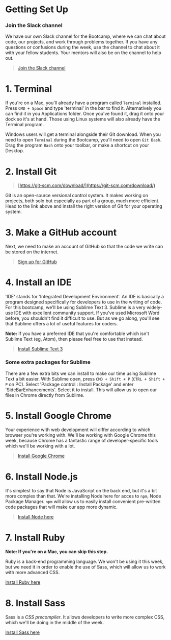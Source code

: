 # Getting Set Up

### Join the Slack channel

We have our own Slack channel for the Bootcamp, where we can chat about code, our projects, and work through problems together. If you have any questions or confusions during the week, use the channel to chat about it with your fellow students. Your mentors will also be on the channel to help out.

> [Join the Slack channel]()

# 1. Terminal

If you're on a Mac, you'll already have a program called `Terminal` installed. Press `CMD + Space` and type 'terminal' in the bar to find it. Alternatively you can find it in you Applications folder. Once you've found it, drag it onto your dock so it's at hand. Those using Linux systems will also already have the Terminal program.

Windows users will get a terminal alongside their Git download. When you need to open `Terminal` during the Bootcamp, you'll need to open `Git Bash`. Drag the program `Bash` onto your toolbar, or make a shortcut on your Desktop.


# 2. Install Git

> [https://git-scm.com/download/](https://git-scm.com/download/)

Git is an open-source versional control system. It makes working on projects, both solo but especially as part of a group, much more efficient. Head to the link above and install the right version of Git for your operating system.


# 3. Make a GitHub account

Next, we need to make an account of GitHub so that the code we write can be stored on the internet.

> [Sign up for GitHub](https://github.com/)


# 4. Install an IDE

'IDE' stands for 'Integrated Development Environment'. An IDE is basically a program designed specifically for developers to use in the writing of code. For this bootcamp, we'll be using Sublime Text 3. Sublime is a very widely-use IDE with excellent community support. If you've used Microsoft Word before, you shouldn't find it difficult to use. But as we go along, you'll see that Sublime offers a lot of useful features for coders.

**Note:** If you have a preferred IDE that you're comfortable which isn't Sublime Text (eg, Atom), then please feel free to use that instead.

> [Install Sublime Text 3](https://www.sublimetext.com/3)

### Some extra packages for Sublime

There are a few extra bits we can install to make our time using Sublime Text a bit easier. With Sublime open, press `CMD + Shift + P` (`CTRL + Shift + P` on PC). Select 'Package control : Install Package' and enter 'SideBarEnhancements'. Select it to install. This will allow us to open our files in Chrome directly from Sublime.


# 5. Install Google Chrome

Your experience with web development will differ according to which browser you're working with. We'll be working with Google Chrome this week, because Chrome has a fantastic range of developer-specific tools which we'll be working with a lot.

> [Install Google Chrome](https://support.google.com/chrome/answer/95346?co=GENIE.Platform%3DDesktop&hl=en)


# 6. Install Node.js

It's simplest to say that Node is JavaScript on the back end, but it's a bit more complex than that. We're installing Node here for acces to `npm`, Node Package Manager. `npm` will allow us to easily install convenient pre-written code packages that will make our app more dynamic.

> [Install Node here](https://nodejs.org/en/)

# 7. Install Ruby

**Note: If you're on a Mac, you can skip this step.**

Ruby is a back-end programming language. We won't be using it this week, but we need it in order to enable the use of Sass, which will allow us to work with more advanced CSS.

[Install Ruby here](https://rubyinstaller.org/)

# 8. Install Sass

Sass is a _CSS precompiler_. It allows developers to write more complex CSS, which we'll be doing in the middle of the week.

[Install Sass here](http://sass-lang.com/install)


